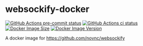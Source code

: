 # websockify-docker

[![GitHub Actions pre-commit status](https://github.com/jwnmulder/websockify-docker/workflows/pre-commit/badge.svg?branch=main)](https://github.com/jwnmulder/websockify-docker/actions/workflows/pre-commit.yml?query=branch%3Amain)
[![GitHub Actions ci status](https://github.com/jwnmulder/websockify-docker/workflows/ci/badge.svg?branch=main)](https://github.com/jwnmulder/websockify-docker/actions/workflows/ci.yml?query=branch%3Amain)
[![Docker Image Size](https://img.shields.io/docker/image-size/jwnmulder/websockify.svg)](https://hub.docker.com/r/jwnmulder/websockify/)
[![Docker Image Version](https://img.shields.io/docker/v/jwnmulder/websockify)](https://hub.docker.com/r/jwnmulder/websockify/)

A docker image for <https://github.com/novnc/websockify>
